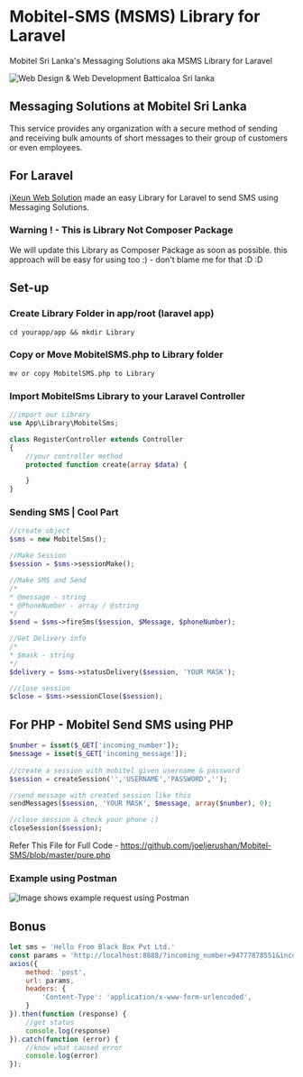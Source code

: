 # Mobitel-SMS (MSMS) Library for Laravel
Mobitel Sri Lanka's Messaging Solutions aka MSMS Library for Laravel

![Web Design & Web Development Batticaloa Sri lanka](https://raw.githubusercontent.com/joeljerushan/Mobitel-SMS/master/ixeun_mobitel_msms.jpg "Web Design & Web Development Batticaloa Sri lanka")



## Messaging Solutions at Mobitel Sri Lanka
This service provides any organization with a secure method of sending and receiving bulk amounts of short messages to their group of customers or even employees.

## For Laravel
[iXeun Web Solution](https://www.ixeun.com/) made an easy Library for Laravel to send SMS using Messaging Solutions.  

### Warning ! - This is Library Not Composer Package 
We will update this Library as Composer Package as soon as possible. this approach will be easy for using too :) - don't blame me for that :D :D 

## Set-up
### Create Library Folder in app/root (laravel app)

`cd yourapp/app && mkdir Library`

### Copy or Move MobitelSMS.php to Library folder 

`mv or copy MobitelSMS.php to Library`

### Import MobitelSms Library to your Laravel Controller

```php
//import our Library
use App\Library\MobitelSms;

class RegisterController extends Controller
{
    //your controller method 
    protected function create(array $data) {

    }
}
```

### Sending SMS | Cool Part 

```php
//create object 
$sms = new MobitelSms(); 

//Make Session
$session = $sms->sessionMake(); 

//Make SMS and Send
/*
* @message - string 
* @PhoneNumber - array / @string 
*/
$send = $sms->fireSms($session, $Message, $phoneNumber);

//Get Delivery info 
/*
* $mask - string
*/
$delivery = $sms->statusDelivery($session, 'YOUR MASK');

//close session
$close = $sms->sessionClose($session);
```

## For PHP - Mobitel Send SMS using PHP

```php
$number = isset($_GET['incoming_number']);
$message = isset($_GET['incoming_message']);
  
//create a session with mobitel given username & password
$session = createSession('','USERNAME','PASSWORD','');

//send message with created session like this
sendMessages($session, 'YOUR MASK', $message, array($number), 0);

//close session & check your phone ;) 
closeSession($session);
```

Refer This File for Full Code - https://github.com/joeljerushan/Mobitel-SMS/blob/master/pure.php

### Example using Postman
![Image shows example request using Postman](https://raw.githubusercontent.com/joeljerushan/Mobitel-SMS/master/postman_emaple_request.png)

## Bonus
```javascript
let sms = 'Hello From Black Box Pvt Ltd.' 
const params = 'http://localhost:8888/?incoming_number=94777878551&incoming_message=' + sms;
axios({ 
    method: 'post', 
    url: params,
    headers: {
        'Content-Type': 'application/x-www-form-urlencoded',
    }
}).then(function (response) {
    //get status
    console.log(response) 
}).catch(function (error) {
    //know what caused error 
    console.log(error) 
});
```
